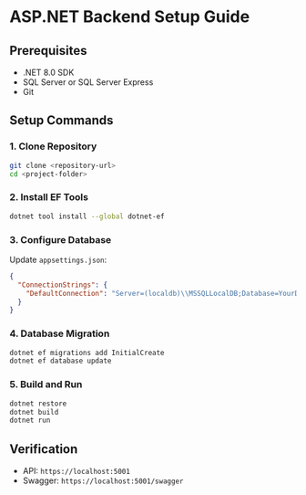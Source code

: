 ﻿# ASP.NET Backend Setup Guide

## Prerequisites
- .NET 8.0 SDK
- SQL Server or SQL Server Express
- Git

## Setup Commands

### 1. Clone Repository
```bash
git clone <repository-url>
cd <project-folder>
```

### 2. Install EF Tools
```bash
dotnet tool install --global dotnet-ef
```

### 3. Configure Database
Update `appsettings.json`:
```json
{
  "ConnectionStrings": {
    "DefaultConnection": "Server=(localdb)\\MSSQLLocalDB;Database=YourDatabaseName;Trusted_Connection=true"
  }
}
```

### 4. Database Migration
```bash
dotnet ef migrations add InitialCreate
dotnet ef database update
```

### 5. Build and Run
```bash
dotnet restore
dotnet build
dotnet run
```

## Verification
- API: `https://localhost:5001`
- Swagger: `https://localhost:5001/swagger`